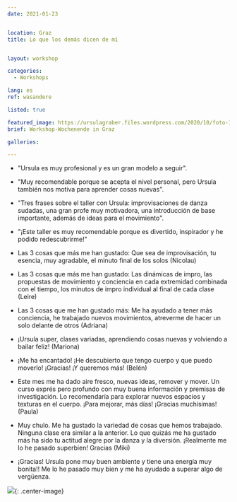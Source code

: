 ```yaml
---
date: 2021-01-23


location: Graz
title: Lo que los demás dicen de mí


layout: workshop

categories:
  - Workshops

lang: es
ref: wasandere

listed: true

featured_image: https://ursulagraber.files.wordpress.com/2020/10/foto-106.jpg?w=500&fit=crop
brief: Workshop-Wochenende in Graz

galleries:

---
```

* "Ursula es muy profesional y es un gran modelo a seguir". <br />

* "Muy recomendable porque se acepta el nivel personal, pero Ursula también nos motiva para aprender cosas nuevas". <br />

* "Tres frases sobre el taller con Ursula: improvisaciones de danza sudadas, una gran profe muy motivadora, una introducción de base importante, además de ideas para el movimiento". <br />

* "¡Este taller es muy recomendable porque es divertido, inspirador y he podido redescubrirme!"  <br />

* Las 3 cosas que más me han gustado: Que sea de improvisación, tu esencia, muy agradable, el minuto final de los solos (Nicolau) <br />

* Las 3 cosas que más me han gustado: Las dinámicas de impro, las propuestas de movimiento y conciencia en cada extremidad combinada con el tiempo, los minutos de impro individual al final de cada clase (Leire)  <br />

* Las 3 cosas que me han gustado más: Me ha ayudado a tener más conciencia, he trabajado nuevos movimientos, atreverme de hacer un solo delante de otros (Adriana)  <br />

* ¡Ursula super, clases variadas, aprendiendo cosas nuevas y volviendo a bailar feliz! (Mariona)  <br />

* ¡Me ha encantado! ¡He descubierto que tengo cuerpo y que puedo moverlo! ¡Gracias! ¡Y queremos más! (Belén)   <br />

* Este mes me ha dado aire fresco, nuevas ideas, remover y mover. Un curso exprés pero profundo con muy buena información y premisas de investigación. Lo recomendaría para explorar nuevos espacios y texturas en el cuerpo. ¡Para mejorar, más días! ¡Gracias muchísimas! (Paula)  <br />

* Muy chulo. Me ha gustado la variedad de cosas que hemos trabajado. Ninguna clase era similar a la anterior. Lo que quizás me ha gustado más ha sido tu actitud alegre por la danza y la diversión. ¡Realmente me lo he pasado superbien! Gracias (Miki)  <br />

* ¡Gracias! Ursula pone muy buen ambiente y tiene una energía muy bonita!! Me lo he pasado muy bien y me ha ayudado a superar algo de vergüenza.  <br />




![](https://ursulagraber.files.wordpress.com/2020/11/dscf4001.jpg?w=300&fit=crop){: .center-image}
